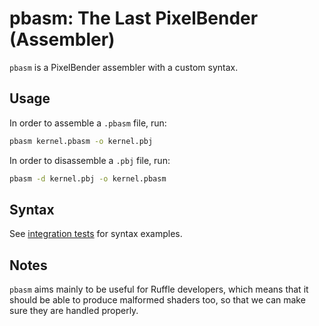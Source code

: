 # pbasm: The Last PixelBender (Assembler)

`pbasm` is a PixelBender assembler with a custom syntax.

## Usage

In order to assemble a `.pbasm` file, run:

```bash
pbasm kernel.pbasm -o kernel.pbj
```

In order to disassemble a `.pbj` file, run:

```bash
pbasm -d kernel.pbj -o kernel.pbasm
```

## Syntax

See [integration tests](./integration_tests/) for syntax examples.

## Notes

`pbasm` aims mainly to be useful for Ruffle developers, which means that it
should be able to produce malformed shaders too, so that we can make sure they
are handled properly.
